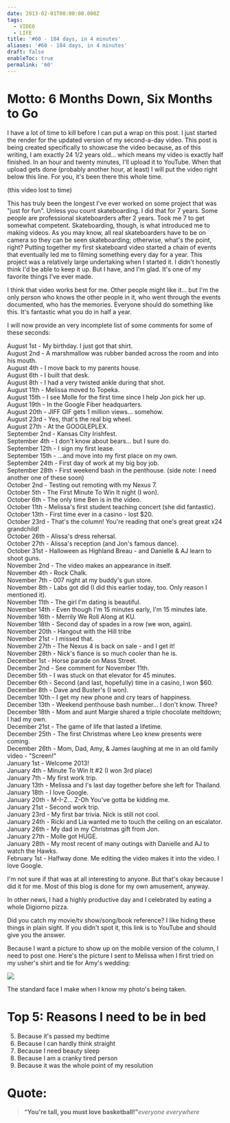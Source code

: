 ```yaml
---
date: 2013-02-01T00:00:00.000Z
tags:
  - VIDEO
  - LIFE
title: '#60 - 184 days, in 4 minutes'
aliases: '#60 - 184 days, in 4 minutes'
draft: false
enableToc: true
permalink: '60'
---
```


# Motto: 6 Months Down, Six Months to Go

I have a lot of time to kill before I can put a wrap on this post. I just started the render for the updated version of my second-a-day video. This post is being created specifically to showcase the video because, as of this writing, I am exactly 24 1/2 years old... which means my video is exactly half finished. In an hour and twenty minutes, I'll upload it to YouTube. When that upload gets done (probably another hour, at least) I will put the video right below this line. For you, it's been there this whole time.

(this video lost to time)

This has truly been the longest I've ever worked on some project that was "just for fun". Unless you count skateboarding. I did that for 7 years. Some people are professional skateboarders after 2 years. Took me 7 to get somewhat competent. Skateboarding, though, is what introduced me to making videos. As you may know, all real skateboarders have to be on camera so they can be seen skateboarding; otherwise, what's the point, right? Putting together my first skateboard video started a chain of events that eventually led me to filming something every day for a year. This project was a relatively large undertaking when I started it. I didn't honestly think I'd be able to keep it up. But I have, and I'm glad. It's one of my favorite things I've ever made.

I think that video works best for me. Other people might like it... but I'm the only person who knows the other people in it, who went through the events documented, who has the memories. Everyone should do something like this. It's fantastic what you do in half a year.

I will now provide an very incomplete list of some comments for some of these seconds:

August 1st - My birthday. I just got that shirt.  
August 2nd - A marshmallow was rubber banded across the room and into his mouth.  
August 4th - I move back to my parents house.  
August 6th - I built that desk.  
August 8th - I had a very twisted ankle during that shot.  
August 11th - Melissa moved to Topeka.  
August 15th - I see Molle for the first time since I help Jon pick her up.  
August 19th - In the Google Fiber headquarters.  
August 20th - JIFF GIF gets 1 million views... somehow.  
August 23rd - Yes, that's the real big wheel.  
August 27th - At the GOOGLEPLEX.  
September 2nd - Kansas City Irishfest.  
September 4th - I don't know about bears... but I sure do.  
September 12th - I sign my first lease.  
September 15th - ...and move into my first place on my own.  
September 24th - First day of work at my big boy job.  
September 28th - First weekend bash in the penthouse. (side note: I need another one of these soon)  
October 2nd - Testing out remoting with my Nexus 7.  
October 5th - The First Minute To Win It night (I won).  
October 6th - The only time Ben is in the video.  
October 11th - Melissa's first student teaching concert (she did fantastic).  
October 13th - First time ever in a casino - lost $20.  
October 23rd - That's the column! You're reading that one's great great x24 grandchild!  
October 26th - Alissa's dress rehersal.  
October 27th - Alissa's reception (and Jon's famous dance).  
October 31st - Halloween as Highland Breau - and Danielle & AJ learn to shoot guns.  
November 2nd - The video makes an appearance in itself.  
November 4th - Rock Chalk.  
November 7th - 007 night at my buddy's gun store.  
November 8th - Labs got did (I did this earlier today, too. Only reason I mentioned it).  
November 11th - The girl I'm dating is beautiful.  
November 14th - Even though I'm 15 minutes early, I'm 15 minutes late.  
November 16th - Merrily We Roll Along at KU.  
November 18th - Second day of spades in a row (we won, again).  
November 20th - Hangout with the Hill tribe  
November 21st - I missed that.  
November 27th - The Nexus 4 is back on sale - and I get it!  
November 28th - Nick's fiance is so much cooler than he is.  
December 1st - Horse parade on Mass Street.  
December 2nd - See comment for November 11th.  
December 5th - I was stuck on that elevator for 45 minutes.  
December 6th - Second (and last, hopefully) time in a casino, I won $60.  
December 8th - Dave and Buster's (I won).  
December 10th - I get my new phone and cry tears of happiness.  
December 13th - Weekend penthouse bash number... I don't know. Three?  
December 18th - Mom and aunt Margie shared a triple chocolate meltdown; I had my own.  
December 21st - The game of life that lasted a lifetime.  
December 25th - The first Christmas where Leo knew presents were coming.  
December 26th - Mom, Dad, Amy, & James laughing at me in an old family video - "Screen!"  
January 1st - Welcome 2013!  
January 4th - Minute To Win It #2 (I won 3rd place)  
January 7th - My first work trip.  
January 13th - Melissa and I's last day together before she left for Thailand.  
January 18th - I love Google.  
January 20th - M-I-Z... Z-Oh You've gotta be kidding me.  
January 21st - Second work trip.  
January 23rd - My first bar trivia. Nick is still not cool.  
January 24th - Ricki and Lia wanted me to touch the ceiling on an escalator.  
January 26th - My dad in my Christmas gift from Jon.  
January 27th - Molle got HUGE.  
January 28th - My most recent of many outings with Danielle and AJ to watch the Hawks.  
February 1st - Halfway done. Me editing the video makes it into the video. I love Google.  

I'm not sure if that was at all interesting to anyone. But that's okay because I did it for me. Most of this blog is done for my own amusement, anyway.

In other news, I had a highly productive day and I celebrated by eating a whole Digiorno pizza.

Did you catch my movie/tv show/song/book reference? I like hiding these things in plain sight. If you didn't spot it, this link is to YouTube and should give you the answer.

Because I want a picture to show up on the mobile version of the column, I need to post one. Here's the picture I sent to Melissa when I first tried on my usher's shirt and tie for Amy's wedding:

![](assets/60-1.jpg)

The standard face I make when I know my photo's being taken.

# Top 5: Reasons I need to be in bed
5. Because it's passed my bedtime
4. Because I can hardly think straight
3. Because I need beauty sleep
2. Because I am a cranky tired person
1. Because it was the whole point of my resolution

# Quote:
> **“You're tall, you must love basketball!”**<cite>everyone everywhere</cite>
